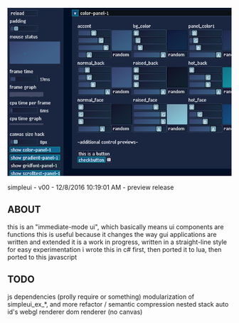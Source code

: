 ![screenshot](screen.png)

simpleui - v00 - 12/8/2016 10:19:01 AM - preview release

## ABOUT
this is an "immediate-mode ui", which basically means ui components are functions
this is useful because it changes the way gui applications are written and extended
it is a work in progress, written in a straight-line style for easy experimentation
i wrote this in c# first, then ported it to lua, then ported to this javascript

## TODO
js dependencies (prolly require or something)
modularization of simpleui_ex_*, and more
refactor / semantic compression
nested stack auto id's
webgl renderer
dom renderer (no canvas)